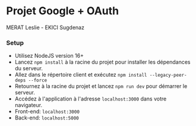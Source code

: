 # Projet Google + OAuth

MERAT Leslie - EKICI Sugdenaz



### Setup
- Utilisez NodeJS version 16+
- Lancez `npm install` à la racine du projet pour installer les dépendances du serveur.
- Allez dans le répertoire client et exécutez `npm install --legacy-peer-deps --force`
- Retournez à la racine du projet et lancez `npm run dev` pour démarrer le serveur.
- Accédez à l'application à l'adresse `localhost:3000` dans votre navigateur.
- Front-end: `localhost:3000`
- Back-end: `localhost:5000`
